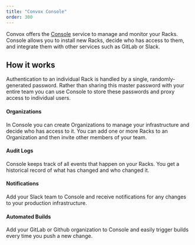 ```yaml
---
title: "Convox Console"
order: 300
---
```


Convox offers the [Console](https://console.convox.com) service to manage and monitor your Racks. Console allows you to install new Racks, decide who has access to them, and integrate them with other services such as GitLab or Slack.

## How it works

Authentication to an individual Rack is handled by a single, randomly-generated password. Rather than sharing this master password with your entire team you can use Console to store these passwords and proxy access to individual users.

#### Organizations

In Console you can create Organizations to manage your infrastructure and decide who has access to it. You can add one or more Racks to an Organization and then invite other members of your team. 

#### Audit Logs

Console keeps track of all events that happen on your Racks. You get a historical record of what has changed and who changed it.

#### Notifications

Add your Slack team to Console and receive notifications for any changes to your production infrastructure.

#### Automated Builds

Add your GitLab or Github organization to Console and easily trigger builds every time you push a new change.

